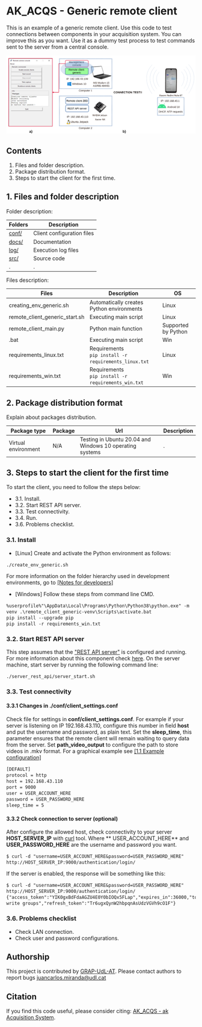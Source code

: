 # AK_ACQS - Generic remote client

This is an example of a generic remote client. Use this code to test connections between components in your acquisition
system. You can improve this as you want. Use it as a dummy test process to test commands sent to the server from a
central console.

![REMOTE_CLIENT_GENERIC](https://github.com/GRAP-UdL-AT/ak_acquisition_system/blob/main/remote_client_generic/docs/img/remote_client_generic_presentation.png?raw=true)

## Contents

1. Files and folder description.
2. Package distribution format.
3. Steps to start the client for the first time.


## 1. Files and folder description

Folder description:

| Folders                    | Description            |
|---------------------------|-------------------------|
| [conf/](https://github.com/GRAP-UdL-AT/ak_acquisition_system/tree/main/remote_client_generic/conf/) | Client configuration files |
| [docs/](https://github.com/GRAP-UdL-AT/ak_acquisition_system/tree/main/remote_client_generic/docs/) | Documentation |
| [log/](https://github.com/GRAP-UdL-AT/ak_acquisition_system/tree/main/remote_client_generic/log/) | Execution log files |
| [src/](https://github.com/GRAP-UdL-AT/ak_acquisition_system/tree/main/remote_client_generic/src/) | Source code |
| . | . |

Files description:

| Files                    | Description              | OS |
|---------------------------|-------------------------|---|
| creating_env_generic.sh | Automatically creates Python environments     | Linux |
| remote_client_generic_start.sh | Executing main script | Linux |
| remote_client_main.py | Python main function | Supported by Python |
| .bat | Executing main script | Win |
| requirements_linux.txt | Requirements <br>```pip install -r requirements_linux.txt``` | Linux |
| requirements_win.txt | Requirements <br>```pip install -r requirements_win.txt``` | Win |

## 2. Package distribution format

Explain about packages distribution.

| Package type | Package |  Url |  Description | 
|--------------|---------|------|------|
| Virtual environment          | N/A    | Testing in Ubuntu 20.04 and Windows 10 operating systems | . |

## 3. Steps to start the client for the first time

To start the client, you need to follow the steps below:

* 3.1. Install.
* 3.2. Start REST API server.
* 3.3. Test connectivity.
* 3.4. Run.
* 3.6. Problems checklist.

### 3.1. Install

* [Linux] Create and activate the Python environment as follows:

```
./create_env_generic.sh
```

For more information on the folder hierarchy used in development environments, go
to [[Notes for developers]](https://github.com/GRAP-UdL-AT/ak_acquisition_system/blob/main/docs/NOTES_FOR_DEVELOPERS.md)

* [Windows] Follow these steps from command line CMD.

```
%userprofile%"\AppData\Local\Programs\Python\Python38\python.exe" -m venv .\remote_client_generic-venv\Scripts\activate.bat
pip install --upgrade pip
pip install -r requirements_win.txt
```

### 3.2. Start REST API server

This step assumes that
the ["REST API server"](https://github.com/GRAP-UdL-AT/ak_acquisition_system/tree/main/server_rest_api/) is configured
and running. For more information about this component
check [here](https://github.com/GRAP-UdL-AT/ak_acquisition_system/tree/main/server_rest_api/). On the server machine,
start server by running the following command line:

```
./server_rest_api/server_start.sh
```

### 3.3. Test connectivity

#### 3.3.1 Changes in ./conf/client_settings.conf

Check file for settings in **conf/client_settings.conf**. For example if your server is listening on IP 192.168.43.110,
configure this number in field **host** and put the username and password, as plain text. Set the **sleep_time**, this
parameter ensures that the remote client will remain waiting to query data from the server. Set **path_video_output** to
configure the path to store videos in .mkv format. For a graphical example
see [[1.1 Example configuration]](https://github.com/GRAP-UdL-AT/ak_acquisition_system#11-example-configuration---capturing-fruit-data-using-the-ak_acqs-software)

```
[DEFAULT]
protocol = http
host = 192.168.43.110
port = 9000
user = USER_ACCOUNT_HERE
password = USER_PASSWORD_HERE
sleep_time = 5
```

#### 3.3.2 Check connection to server (optional)

After configure the allowed host, check connectivity to your server **HOST_SERVER_IP** with [curl](https://curl.se/)
tool. Where **
USER_ACCOUNT_HERE** and **USER_PASSWORD_HERE** are the username and password you want.

```
$ curl -d "username=USER_ACCOUNT_HERE&password=USER_PASSWORD_HERE" http://HOST_SERVER_IP:9000/authentication/login/
```

If the server is enabled, the response will be something like this:

```
$ curl -d "username=USER_ACCOUNT_HERE&password=USER_PASSWORD_HERE" http://HOST_SERVER_IP:9000/authentication/login/
{"access_token":"YIK0gxBdFdaAGZU4E0Y0bIOQx5FLap","expires_in":36000,"token_type":"Bearer","scope":"read write groups","refresh_token":"Tr6ugxQynW2hbpqnAsUdzVGVh9cO1F"}
```

### 3.6. Problems checklist

* Check LAN connection.
* Check user and password configurations.

## Authorship

This project is contributed by [GRAP-UdL-AT](http://www.grap.udl.cat/en/index.html). Please contact authors to report
bugs juancarlos.miranda@udl.cat

## Citation

If you find this code useful, please consider citing:
[AK_ACQS - ak Acquisition System](https://github.com/GRAP-UdL-AT/ak_acquisition_system).
